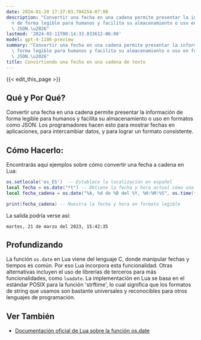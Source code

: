 ```yaml
---
date: 2024-01-20 17:37:03.704254-07:00
description: "Convertir una fecha en una cadena permite presentar la informaci\xF3\
  n de forma legible para humanos y facilita su almacenamiento o uso en formatos como\
  \ JSON.\u2026"
lastmod: '2024-03-11T00:14:33.033612-06:00'
model: gpt-4-1106-preview
summary: "Convertir una fecha en una cadena permite presentar la informaci\xF3n de\
  \ forma legible para humanos y facilita su almacenamiento o uso en formatos como\
  \ JSON.\u2026"
title: Convirtiendo una fecha en una cadena de texto
---
```


{{< edit_this_page >}}

## Qué y Por Qué?
Convertir una fecha en una cadena permite presentar la información de forma legible para humanos y facilita su almacenamiento o uso en formatos como JSON. Los programadores hacen esto para mostrar fechas en aplicaciones, para intercambiar datos, y para lograr un formato consistente.

## Cómo Hacerlo:
Encontrarás aquí ejemplos sobre cómo convertir una fecha a cadena en Lua:

```Lua
os.setlocale('es_ES')  -- Establece la localización en español
local fecha = os.date("*t") -- Obtiene la fecha y hora actual como una tabla
local fecha_cadena = os.date("%A, %d de %B del %Y, %H:%M:%S", os.time(fecha))

print(fecha_cadena) -- Muestra la fecha y hora en formato legible
```
La salida podría verse así:
```
martes, 21 de marzo del 2023, 15:42:35
```

## Profundizando
La función `os.date` en Lua viene del lenguaje C, donde manipular fechas y tiempos es común. Por eso Lua incorpora esta funcionalidad. Otras alternativas incluyen el uso de librerías de terceros para más funcionalidades, como `luadate`. La implementación en Lua se basa en el estándar POSIX para la función 'strftime', lo cual significa que los formatos de string que usamos son bastante universales y reconocibles para otros lenguajes de programación.

## Ver También
- [Documentación oficial de Lua sobre la función os.date](https://www.lua.org/manual/5.4/manual.html#pdf-os.date)
